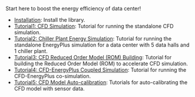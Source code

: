 Start here to boost the energy efficiency of data center!

* [Installation](installation.md): Install the library.
* [Tutorial1: CFD Simulation](cfd_tutorial.md): Tutorial for running the standalone CFD simulation.
* [Tutorial2: Chiller Plant Energy Simulation](eplus_tutorial.md): Tutorial for running the standalone EnergyPlus
simulation for a data center with 5 data halls and 1 chiller plant.
* [Tutorial3: CFD Reduced Order Model (ROM) Building](reducio_tutorial.md): Tutorial for building the Reduced Order Model
(ROM) to accelerate CFD simulation.
* [Tutorial4: CFD-EnergyPlus Coupled Simulation](co_sim_tutorial.md): Tutorial for running the CFD-EnergyPlus co-simulation.
* [Tutorial5: CFD Model Auto-calibration](kalibre_tutorial.md): Tutorials for auto-calibrating the CFD model with
sensor data.